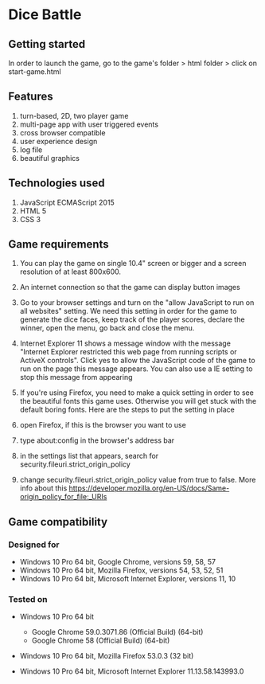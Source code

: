 # Dice Battle

## Getting started
In order to launch the game, go to the game's folder > html folder > click on start-game.html

## Features
1. turn-based, 2D,  two player game
2. multi-page app  with user triggered events
3. cross browser compatible
4. user experience design
5. log file
6. beautiful graphics

## Technologies used
1. JavaScript ECMAScript 2015
2. HTML 5
3. CSS 3

## Game requirements
1. You can play the game on single 10.4" screen or bigger and a screen resolution of at least 800x600.

2. An internet connection so that the game can display button images

3. Go to your browser settings and turn on the "allow JavaScript to run on all websites" setting.
   We need this setting in order for the game to generate the dice faces, keep track of the player scores, declare the winner,
   open the menu, go back and close the menu.

4. Internet Explorer 11 shows a message window with the message "Internet Explorer restricted this web page from running scripts or ActiveX controls". Click yes to allow the JavaScript code of the game to run on the page this message appears.
You can also use a IE setting to stop this message from appearing

5. If you're using Firefox, you need to make a quick setting in order to see the beautiful fonts this game uses.
   Otherwise you will get stuck with the default boring fonts.
   Here are the steps to put the setting in place
  1. open Firefox, if this is the browser you want to use
  2. type   about:config   in the browser's address bar
  3. in the settings list that appears, search for  security.fileuri.strict_origin_policy
  4. change  security.fileuri.strict_origin_policy value from true to false. 
  More info about this https://developer.mozilla.org/en-US/docs/Same-origin_policy_for_file:_URIs


## Game compatibility

### Designed for 
* Windows 10 Pro 64 bit, Google Chrome, versions 59, 58, 57
* Windows 10 Pro 64 bit, Mozilla Firefox, versions 54, 53, 52, 51
* Windows 10 Pro 64 bit, Microsoft Internet Explorer, versions 11, 10

### Tested on
* Windows 10 Pro 64 bit 
  * Google Chrome 59.0.3071.86 (Official Build) (64-bit)
  * Google Chrome 58           (Official Build) (64-bit)
    
* Windows 10 Pro 64 bit, Mozilla Firefox 53.0.3 (32 bit)

* Windows 10 Pro 64 bit, Microsoft Internet Explorer 11.13.58.143993.0

